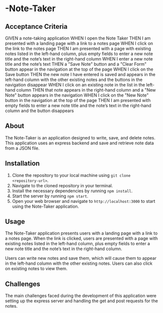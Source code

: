 # -Note-Taker

## Acceptance Criteria

GIVEN a note-taking application
WHEN I open the Note Taker
THEN I am presented with a landing page with a link to a notes page
WHEN I click on the link to the notes page
THEN I am presented with a page with existing notes listed in the left-hand column, plus empty fields to enter a new note title and the note’s text in the right-hand column
WHEN I enter a new note title and the note’s text
THEN a "Save Note" button and a "Clear Form" button appear in the navigation at the top of the page
WHEN I click on the Save button
THEN the new note I have entered is saved and appears in the left-hand column with the other existing notes and the buttons in the navigation disappear
WHEN I click on an existing note in the list in the left-hand column
THEN that note appears in the right-hand column and a "New Note" button appears in the navigation
WHEN I click on the "New Note" button in the navigation at the top of the page
THEN I am presented with empty fields to enter a new note title and the note’s text in the right-hand column and the button disappears


## About

The Note-Taker is an application designed to write, save, and delete notes. This application uses an express backend and save and retrieve note data from a JSON file.

## Installation

1. Clone the repository to your local machine using `git clone <repository-url>`.
2. Navigate to the cloned repository in your terminal.
3. Install the necessary dependencies by running `npm install`.
4. Start the server by running `npm start`.
5. Open your web browser and navigate to `http://localhost:3000` to start using the Note-Taker application.

## Usage

The Note-Taker application presents users with a landing page with a link to a notes page. When the link is clicked, users are presented with a page with existing notes listed in the left-hand column, plus empty fields to enter a new note title and the note’s text in the right-hand column. 

Users can write new notes and save them, which will cause them to appear in the left-hand column with the other existing notes. Users can also click on existing notes to view them.

## Challenges

The main challenges faced during the development of this application were setting up the express server and handling the get and post requests for the notes.

